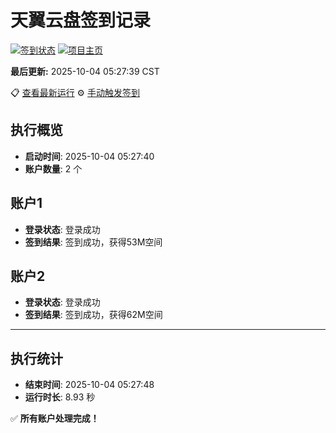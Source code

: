 # 天翼云盘签到记录

[![签到状态](https://github.com/xdrive5/cloud9/actions/workflows/main.yml/badge.svg)](https://github.com/xdrive5/cloud9/actions/workflows/main.yml) [![项目主页](https://img.shields.io/badge/GitHub-项目主页-blue?logo=github)](https://github.com/xdrive5/cloud9)

**最后更新:** 2025-10-04 05:27:39 CST

📋 [查看最新运行](https://github.com/xdrive5/cloud9/actions/runs/18234222794) ⚙️ [手动触发签到](https://github.com/xdrive5/cloud9/actions/workflows/main.yml)

## 执行概览
- **启动时间**: 2025-10-04 05:27:40
- **账户数量**: 2 个

## 账户1
- **登录状态**: 登录成功
- **签到结果**: 签到成功，获得53M空间

## 账户2
- **登录状态**: 登录成功
- **签到结果**: 签到成功，获得62M空间

---
## 执行统计
- **结束时间**: 2025-10-04 05:27:48
- **运行时长**: 8.93 秒

✅ **所有账户处理完成！**
